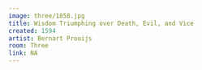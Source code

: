```yaml
---
image: three/1858.jpg
title: Wisdom Triumphing over Death, Evil, and Vice
created: 1594
artist: Bernart Prooijs
room: Three
link: NA
---
```




